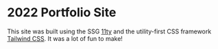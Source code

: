 # 2022 Portfolio Site

This site was built using the SSG [11ty](https://www.11ty.dev/) and the utility-first CSS framework [Tailwind CSS](https://tailwindcss.com/). It was a lot of fun to make!